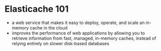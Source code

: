 # Elasticache 101
- a web service that makes it easy to deploy, operate, and scale an in-memory cache in the cloud
- improves the performance of web applications by allowing you to retrieve information from fast, managed, in-memory caches, instead of relying entirely on slower disk-based databases

